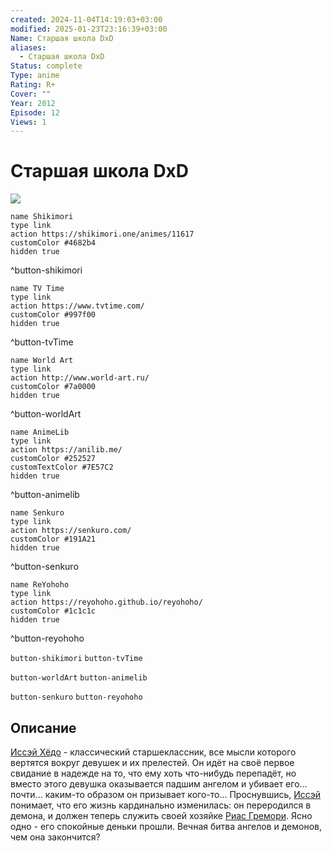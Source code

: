 ```yaml
---
created: 2024-11-04T14:19:03+03:00
modified: 2025-01-23T23:16:39+03:00
Name: Старшая школа DxD
aliases:
  - Старшая школа DxD
Status: complete
Type: anime
Rating: R+
Cover: ""
Year: 2012
Episode: 12
Views: 1
---
```


# Старшая школа DxD

![](https://nyaa.shikimori.one/uploads/poster/animes/11617/b5f401c0bc0e5a6e1450eb690a23af5c.jpeg)

```button
name Shikimori
type link
action https://shikimori.one/animes/11617
customColor #4682b4
hidden true
```
^button-shikimori

```button
name TV Time
type link
action https://www.tvtime.com/
customColor #997f00
hidden true
```
^button-tvTime

```button
name World Art
type link
action http://www.world-art.ru/
customColor #7a0000
hidden true
```
^button-worldArt

```button
name AnimeLib
type link
action https://anilib.me/
customColor #252527
customTextColor #7E57C2
hidden true
```
^button-animelib

```button
name Senkuro
type link
action https://senkuro.com/
customColor #191A21
hidden true
```
^button-senkuro

```button
name ReYohoho
type link
action https://reyohoho.github.io/reyohoho/
customColor #1c1c1c
hidden true
```
^button-reyohoho

`button-shikimori` `button-tvTime`

`button-worldArt` `button-animelib`

`button-senkuro` `button-reyohoho`

## Описание

[Иссэй Хёдо](https://shikimori.one/characters/50387-issei-hyoudou) - классический старшеклассник, все мысли которого вертятся вокруг девушек и их прелестей. Он идёт на своё первое свидание в надежде на то, что ему хоть что-нибудь перепадёт, но вместо этого девушка оказывается падшим ангелом и убивает его... почти... каким-то образом он призывает кого-то... Проснувшись, [Иссэй](https://shikimori.one/characters/50387-issei-hyoudou) понимает, что его жизнь кардинально изменилась: он переродился в демона, и должен теперь служить своей хозяйке [Риас Гремори](https://shikimori.one/characters/50389-rias-gremory). Ясно одно - его спокойные деньки прошли. Вечная битва ангелов и демонов, чем она закончится?
